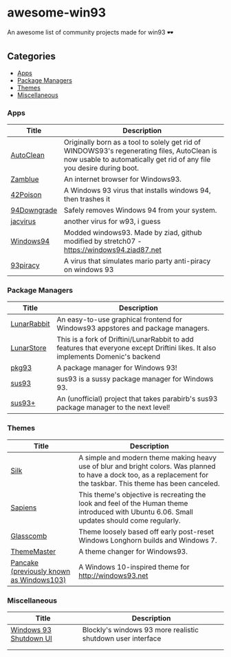 # awesome-win93
An awesome list of community projects made for win93 🕶 

## Categories
* [Apps](#apps)
* [Package Managers](#package-managers)
* [Themes](#themes)
* [Miscellaneous](#miscellaneous)

### Apps
| **Title**                                                                    | **Description**                                                                                                                                                     |
|------------------------------------------------------------------------------|---------------------------------------------------------------------------------------------------------------------------------------------------------------------|
| [AutoClean](https://github.com/Driftini/93Tweaks/tree/master/apps/autoclean) | Originally born as a tool to solely get rid of WINDOWS93's regenerating files, AutoClean is now usable to automatically get rid of any file you desire during boot. |
| [Zamblue](https://github.com/Driftini/Zamblue)                               | An internet browser for Windows93.                                                                                                                                  |
| [42Poison](https://github.com/Jacobw0/42Poison)                              | A Windows 93 virus that installs windows 94, then trashes it                                                                                                        |
| [94Downgrade](https://github.com/Jacobw0/94Downgrade)                        | Safely removes Windows 94 from your system.                                                                                                                         |
| [jacvirus](https://github.com/Jacobw0/jacvirus)                              | another virus for w93, i guess                                                                                                                                      |
| [Windows94](https://github.com/its-pablo/windows94)                          | Modded windows93. Made by ziad, github modified by stretch07 - https://windows94.ziad87.net                                                                         |
| [93piracy](https://github.com/Jacobw0/93piracy)                              | A virus that simulates mario party anti-piracy on windows 93                                                                                                        |

### Package Managers
| **Title**                                                       | **Description**                                                                                                                  |
|-----------------------------------------------------------------|----------------------------------------------------------------------------------------------------------------------------------|
| [LunarRabbit](https://github.com/Driftini/LunarRabbit)          | An easy-to-use graphical frontend for Windows93 appstores and package managers.                                                  |
| [LunarStore](https://github.com/windows93-community/LunarStore) | This is a fork of Driftini/LunarRabbit to add features that everyone except Driftini likes. It also implements Domenic's backend |
| [pkg93](https://github.com/pkg93/pkg93)                         | A package manager for Windows 93!                                                                                                |
| [sus93](https://github.com/parabirb/sus93)                      | sus93 is a sussy package manager for Windows 93.                                                                                 |
| [sus93+](https://github.com/nicejs-is-cool/sus93plus)           | An (unofficial) project that takes parabirb's sus93 package manager to the next level!                                           |

### Themes
| **Title**                                                                       | **Description**                                                                                                                                                       |
|---------------------------------------------------------------------------------|-----------------------------------------------------------------------------------------------------------------------------------------------------------------------|
| [Silk](https://github.com/Driftini/93Tweaks/tree/master/themes/silk)            | A simple and modern theme making heavy use of blur and bright colors. Was planned to have a dock too, as a replacement for the taskbar. This theme has been canceled. |
| [Sapiens](https://github.com/Driftini/93Tweaks/tree/master/themes/sapiens)      | This theme's objective is recreating the look and feel of the Human theme introduced with Ubuntu 6.06. Small updates should come regularly.                           |
| [Glasscomb](https://github.com/Driftini/93Tweaks/tree/master/themes/glasscomb)  | Theme loosely based off early post-reset Windows Longhorn builds and Windows 7.                                                                                       |
| [ThemeMaster](https://github.com/Driftini/ThemeMaster)                          | A theme changer for Windows93.                                                                                                                                        |
| [Pancake (previously known as Windows103)](https://github.com/Driftini/Pancake) | A Windows 10-inspired theme for http://windows93.net                                                                                                                  |

### Miscellaneous
| **Title**                                                                                                        | **Description**                                             |
|------------------------------------------------------------------------------------------------------------------|-------------------------------------------------------------|
| [Windows 93 Shutdown UI](https://github.com/Blockly1/Windows-93-stuff/blob/main/Windows%2095%20Shutdown%20UI.js) | Blockly's windows 93 more realistic shutdown user interface |
|                                                                                                                  |                                                             |
|                                                                                                                  |                                                             |